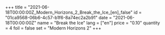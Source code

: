 +++
title = "2021-06-18T00:00:00Z_Modern_Horizons_2_Break_the_Ice_[en]_false"
id = "01ca9568-06b6-4c57-b1f6-8a74ec2a2b91"
date = "2021-06-18T00:00:00Z"
name = "Break the Ice"
lang = ["en"]
price = "0.10"
quantity = 4
foil = false
set = "Modern Horizons 2"
+++
